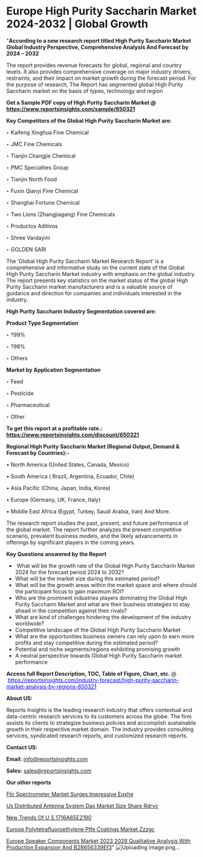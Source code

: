 # Europe High Purity Saccharin Market 2024-2032 | Global Growth

 "<strong>According to a new research report titled High Purity Saccharin Market Global Industry Perspective, Comprehensive Analysis And Forecast by 2024 – 2032</strong>

The report provides revenue forecasts for global, regional and country levels. It also provides comprehensive coverage on major industry drivers, restraints, and their impact on market growth during the forecast period. For the purpose of research, The Report has segmented global High Purity Saccharin market on the basis of types, technology and region

<strong>Get a Sample PDF copy of High Purity Saccharin Market </strong><strong>@<a href=https://www.reportsinsights.com/sample/650321 style=color:#0000ff;> https://www.reportsinsights.com/sample/650321</a></strong></font>

<strong>Key Competitors of the Global High Purity Saccharin Market are:</strong>

‣ Kaifeng Xinghua Fine Chemical

‣ JMC Fine Chemicals

‣ Tianjin Changjie Chemical

‣ PMC Specialties Group

‣ Tianjin North Food

‣ Fuxin Qianyi Fine Chemical

‣ Shanghai Fortune Chemical

‣ Two Lions (Zhangjiagang) Fine Chemicals

‣ Productos Aditivos

‣ Shree Vardayini

‣ GOLDEN SARI

The ‘Global High Purity Saccharin Market Research Report’ is a comprehensive and informative study on the current state of the Global High Purity Saccharin Market industry with emphasis on the global industry. The report presents key statistics on the market status of the global High Purity Saccharin market manufacturers and is a valuable source of guidance and direction for companies and individuals interested in the industry.

<strong>High Purity Saccharin Industry Segmentation covered are:</strong>

<strong>Product Type Segmentation</strong>

‣ ?99%

‣ ?98%

‣ Others

<strong>Market by Application Segmentation</strong>

‣ Feed

‣ Pesticide

‣ Pharmaceutical

‣ Other

<strong>To get this report at a profitable rate.: <a href=https://www.reportsinsights.com/discount/650321 style=color:#0000ff;>https://www.reportsinsights.com/discount/650321</a></strong></font>

<strong>Regional High Purity Saccharin Market (Regional Output, Demand &amp; Forecast by Countries):-</strong>

• North America (United States, Canada, Mexico)

• South America ( Brazil, Argentina, Ecuador, Chile)

• Asia Pacific (China, Japan, India, Korea)

• Europe (Germany, UK, France, Italy)

• Middle East Africa (Egypt, Turkey, Saudi Arabia, Iran) And More.

The research report studies the past, present, and future performance of the global market. The report further analyzes the present competitive scenario, prevalent business models, and the likely advancements in offerings by significant players in the coming years.

<strong>Key Questions answered by the Report</strong>
<ul>
  <li> What will be the growth rate of the Global High Purity Saccharin Market 2024 for the forecast period 2024 to 2032?</li>
  <li>What will be the market size during this estimated period?</li>
  <li>What will be the growth areas within the market space and where should the participant focus to gain maximum ROI?</li>
  <li>Who are the prominent industries players dominating the Global High Purity Saccharin Market and what are their business strategies to stay ahead in the competition against their rivals?</li>
  <li>What are kind of challenges hindering the development of the industry worldwide?</li>
  <li>Competitive landscape of the Global High Purity Saccharin Market</li>
  <li>What are the opportunities business owners can rely upon to earn more profits and stay competitive during the estimated period?</li>
  <li>Potential and niche segments/regions exhibiting promising growth</li>
  <li>A neutral perspective towards Global High Purity Saccharin market performance</li>
</ul>
<strong>Access full Report Description, TOC, Table of Figure, Chart, etc. </strong>@  <a href=https://reportsinsights.com/industry-forecast/high-purity-saccharin-market-analysis-by-regions-650321 style=color:#0000ff;>https://reportsinsights.com/industry-forecast/high-purity-saccharin-market-analysis-by-regions-650321</a></font>

<strong><strong>About US</strong>:</strong>

Reports Insights is the leading research industry that offers contextual and data-centric research services to its customers across the globe. The firm assists its clients to strategize business policies and accomplish sustainable growth in their respective market domain. The industry provides consulting services, syndicated research reports, and customized research reports.

<strong>Contact US:</strong>

<p class=""""><b>Email:</b> <a href=mailto:info@reportsinsights.com>info@reportsinsights.com</a></p>
<p class=""""><b>Sales:</b> <a href=mailto:sales@reportsinsights.com>sales@reportsinsights.com</a></p>

<strong>Our other reports</strong>

<a href=https://www.linkedin.com/pulse/ftir-spectrometer-market-surges-impressive-eqxhe/>Ftir Spectrometer Market Surges Impressive Eqxhe</a>

<a href=https://www.linkedin.com/pulse/us-distributed-antenna-system-das-market-size-share-rdrvc/>Us Distributed Antenna System Das Market Size Share Rdrvc</a>

<a href=https://medium.com/@khalunansh/new-trends-of-u-s-1716a65e2190>New Trends Of U S 1716A65E2190</a>

<a href=https://www.linkedin.com/pulse/europe-polytetrafluoroethylene-ptfe-coatings-market-zzzgc/>Europe Polytetrafluoroethylene Ptfe Coatings Market Zzzgc</a>

<a href=https://medium.com/@aanarkumar6/europe-speaker-components-market-2023-2028-qualitative-analysis-with-production-expansion-and-b2b656339ef3>Europe Speaker Components Market 2023 2028 Qualitative Analysis With Production Expansion And B2B656339Ef3</a>"
![Uploading image.png…]()

